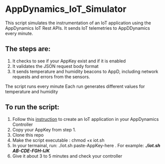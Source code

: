 # AppDynamics_IoT_Simulator

This script simulates the instrumentation of an IoT application using the AppDynamics IoT Rest APIs. 
It sends IoT telemetries to AppDDynamics every minute. 

## The steps are: 
1. It checks to see if your AppKey exist and if it is enabled 
2. It validates the JSON request body format 
3. It sends temperature and humidity beacons to AppD, including network requests and errors from the sensors. 

The script runs every minute
Each run generates different values for temperature and humidity 

## To run the script:
1. Follow this [instruction](https://docs.appdynamics.com/display/PRO44/Set+Up+and+Access+IoT+Monitoring) to create an IoT application in your AppDynamics Controller
2. Copy your AppKey from step 1. 
3. Clone this repo
4. Make the script executable : chmod +x iot.sh
5. In your termainal, run:  ./iot.sh paste-AppKey-here . For example: **_./iot.sh AB-CDE-FGH-IJK_** 
6. Give it about 3 to 5 minutes and check your controller 

